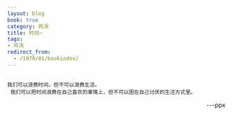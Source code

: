 ```yaml
---
layout: blog
book: true
category: 鸡汤
title: 时间~
tags:
- 鸡汤
redirect_from:
  - /1970/01/bookindex/
---
```


```

我们可以浪费时间，但不可以浪费生活。
 我们可以把时间浪费在自己喜欢的事情上，但不可以困在自己讨厌的生活方式里。

```

<p align="right">---ppx</p>
